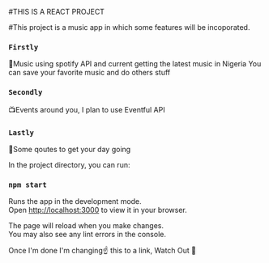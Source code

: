#THIS IS A REACT PROJECT

#This project is a music app in which some features will be incoporated.
### `Firstly ` 
🎊Music using spotify API and current getting the latest music in Nigeria 
You can save your favorite music and do others stuff

### `Secondly `
📺Events around you, I plan to use Eventful API

### `Lastly`
📃Some qoutes to get your day going 


In the project directory, you can run:

### `npm start`

Runs the app in the development mode.\
Open [http://localhost:3000](http://localhost:3000) to view it in your browser.

The page will reload when you make changes.\
You may also see any lint errors in the console.

Once I'm done I'm changing☝ this to a link, Watch Out 🎉
